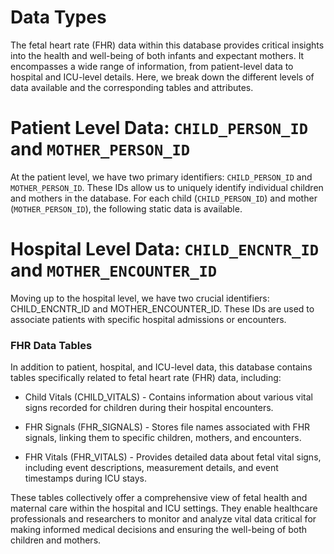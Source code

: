 <h1><b>Data Types</b></h1>

The fetal heart rate (FHR) data within this database provides critical insights into the health and well-being of both infants and expectant mothers. It encompasses a wide range of information, from patient-level data to hospital and ICU-level details. Here, we break down the different levels of data available and the corresponding tables and attributes.


# Patient Level Data: `CHILD_PERSON_ID` and `MOTHER_PERSON_ID`  

At the patient level, we have two primary identifiers: `CHILD_PERSON_ID` and `MOTHER_PERSON_ID`. These IDs allow us to uniquely identify individual children and mothers in the database. For each child (`CHILD_PERSON_ID`) and mother (`MOTHER_PERSON_ID`), the following static data is available.

# Hospital Level Data: `CHILD_ENCNTR_ID` and `MOTHER_ENCOUNTER_ID`

Moving up to the hospital level, we have two crucial identifiers: CHILD_ENCNTR_ID and MOTHER_ENCOUNTER_ID. These IDs are used to associate patients with specific hospital admissions or encounters.

### FHR Data Tables

In addition to patient, hospital, and ICU-level data, this database contains tables specifically related to fetal heart rate (FHR) data, including:

* Child Vitals (CHILD_VITALS) - Contains information about various vital signs recorded for children during their hospital encounters.

* FHR Signals (FHR_SIGNALS) - Stores file names associated with FHR signals, linking them to specific children, mothers, and encounters.

* FHR Vitals (FHR_VITALS) - Provides detailed data about fetal vital signs, including event descriptions, measurement details, and event timestamps during ICU stays.

These tables collectively offer a comprehensive view of fetal health and maternal care within the hospital and ICU settings. They enable healthcare professionals and researchers to monitor and analyze vital data critical for making informed medical decisions and ensuring the well-being of both children and mothers.

